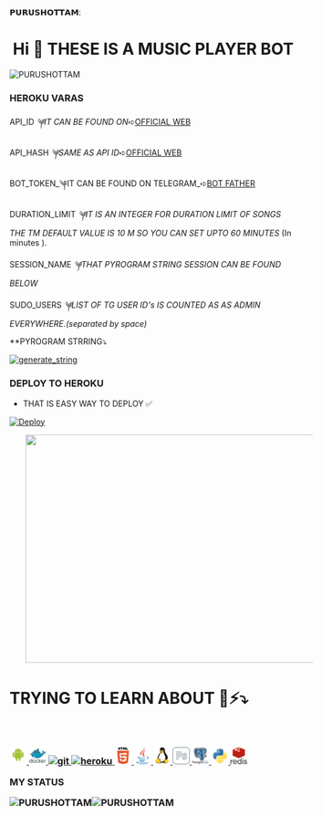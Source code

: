 𝗣𝗨𝗥𝗨𝗦𝗛𝗢𝗧𝗧𝗔𝗠:
<h1 align="center">Hi 👋 THESE IS A MUSIC PLAYER BOT</h1>

<p align="left"> <img src="https://komarev.com/ghpvc/?username=PURUSHOTTAM&label=Profile%20views&color=0e75b6&style=plastic" alt="PURUSHOTTAM" width="120" height="30" /> </p>

### HEROKU VARAS

API_ID _༆IT CAN BE FOUND ON_➪[OFFICIAL WEB ](http://my.telegram.org )

API_HASH _༆SAME AS API ID_➪[OFFICIAL WEB ](http://my.telegram.org )

BOT_TOKEN_༆IT CAN BE FOUND ON TELEGRAM_➪[BOT FATHER](http://t.me/BotFather)

DURATION_LIMIT _༆IT IS AN INTEGER FOR DURATION LIMIT OF SONGS THE TM DEFAULT VALUE IS 10 M SO YOU CAN SET UPTO 60 MINUTES_ (In minutes ).

SESSION_NAME _༆THAT PYROGRAM STRING SESSION CAN BE FOUND BELOW_

SUDO_USERS _༆LIST OF TG USER ID's IS COUNTED AS AS ADMIN EVERYWHERE.(separated by space)_

**PYROGRAM STRRING⤵️

<a href="https://repl.it/@MrPerfectPURUSH/STARRING-GERATOR-PYROGRAM#main.py" target="_blank"><img src="https://img.shields.io/badge/run-string__session.py-green?style=for-the-badge&logo=repl.it" alt="generate_string" /></a>   


### DEPLOY TO HEROKU

* THAT IS EASY WAY TO DEPLOY ✅

[![Deploy](https://www.herokucdn.com/deploy/button.svg)](https://heroku.com/deploy?temple=https://github.com/PURHSHOTTAM/MUSIC-PLAYER-PM)


<div class="separator" style="clear: both; text-align: center;">

<a href="https://github.com/PURHSHOTTAM/MUSIC-PLAYER-PM/MUSIC-PLAYER-PM/" imageanchor="2" style="margin-left: 2em; margin-right: 2em;"><img border="0" data-original-height="400" data-original-width="1080" height="400" src="https://telegra.ph/file/eec1e916abecbfee52051.jpg" width="1080" height="400" /></a></div>

<div>

# TRYING TO LEARN ABOUT 🐧⚡⤵️

</p>

<br /></div>

<div align="left" style="box-sizing: border-box;">

</div>

<div style="box-sizing: border-box;">

<h3 align="left"I AM JUST LEARNING TO :</h3>

<p align="left"> <a href="https://developer.android.com" target="_blank"> <img src="https://raw.githubusercontent.com/devicons/devicon/master/icons/android/android-original-wordmark.svg" alt="android" width="30" height="30"/> <a href="https://www.docker.com/" target="_blank"> <img src="https://raw.githubusercontent.com/devicons/devicon/master/icons/docker/docker-original-wordmark.svg" alt="docker" width="30" height="30"/> </a> <a href="https://git-scm.com/" target="_blank"> <img src="https://www.vectorlogo.zone/logos/git-scm/git-scm-icon.svg" alt="git" width="30" height="30"/> </a> <a href="https://heroku.com" target="_blank"> <img src="https://www.vectorlogo.zone/logos/heroku/heroku-icon.svg" alt="heroku" width="30" height="30"/> </a> <a href="https://www.w3.org/html/" target="_blank"> <img src="https://raw.githubusercontent.com/devicons/devicon/master/icons/html5/html5-original-wordmark.svg" alt="html5" width="30" height="30"/> </a> <a href="https://www.java.com" target="_blank"> <img src="https://raw.githubusercontent.com/devicons/devicon/master/icons/java/java-original.svg" alt="java" width="30" height="30"/> </a> <a href="https://www.linux.org/" target="_blank"> <img src="https://raw.githubusercontent.com/devicons/devicon/master/icons/linux/linux-original.svg" alt="linux" width="30" height="30"/> </a> <a href="https://www.photoshop.com/en" target="_blank"> <img src="https://raw.githubusercontent.com/devicons/devicon/master/icons/photoshop/photoshop-line.svg" alt="photoshop" width="30" height="30"/> </a> <a href="https://www.postgresql.org" target="_blank"> <img src="https://raw.githubusercontent.com/devicons/devicon/master/icons/postgresql/postgresql-original-wordmark.svg" alt="postgresql" width="30" height="30"/> </a> <a href="https://www.python.org" target="_blank"> <img src="https://raw.githubusercontent.com/devicons/devicon/master/icons/python/python-original.svg" alt="python" width="30" height="30"/> </a> <a href="https://redis.io" target="_blank"> <img src="https://raw.githubusercontent.com/devicons/devicon/master/icons/redis/redis-original-wordmark.svg" alt="redis" width="30" height="30"/> </a> </p>

MY STATUS

<p><img align="left" src="https://github-readme-stats.vercel.app/api/top-langs?username=PURUSHOTTAM&show_icons=true&theme=tokyonight&locale=en&layout=compact" alt="PURUSHOTTAM"/></p>

<p>&nbsp;<img align="left" src="https://github-readme-stats.vercel.app/api?username=PURUSHOTTAM&show_icons=true&theme=tokyonight&locale=en" alt="PURUSHOTTAM"/></p>

<br>

